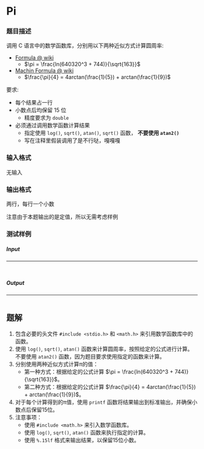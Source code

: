 # Pi

### 题目描述

调用 C 语言中的数学函数库，分别用以下两种近似方式计算圆周率:

- [Formula @ wiki](https://en.wikipedia.org/wiki/Approximations_of_π#Miscellaneous_approximations)
  - $\pi = \frac{ln(640320^3 + 744)}{\sqrt{163}}$
- [Machin Formula @ wiki](https://en.wikipedia.org/wiki/Approximations_of_π#Machin-like_formula)
  - $\frac{\pi}{4} = 4arctan(\frac{1}{5}) + arctan(\frac{1}{9})$

要求:

- 每个结果占一行
- 小数点后均保留 15 位
  - 精度要求为 `double`
- 必须通过调用数学函数计算结果
  - 指定使用 `log()`, `sqrt()`, `atan()`, `sqrt()` 函数， **不要使用 `atan2()`**
  - 写在注释里假装调用了是不行哒，嘎嘎嘎

### 输入格式

无输入

### 输出格式

两行，每行一个小数

注意由于本题输出的是定值，所以无需考虑样例

### 测试样例

##### Input

------

```
 
```

##### Output

------

```

```



## 题解

1. 包含必要的头文件 `#include <stdio.h>` 和 `<math.h>` 来引用数学函数库中的函数。
2. 使用 `log()`, `sqrt()`, `atan()` 函数来计算圆周率，按照给定的公式进行计算。不要使用 `atan2()` 函数，因为题目要求使用指定的函数来计算。
3. 分别使用两种近似方式计算π的值：
   - 第一种方式：根据给定的公式计算 $\pi = \frac{ln(640320^3 + 744)}{\sqrt{163}}$。
   - 第二种方式：根据给定的公式计算 $\frac{\pi}{4} = 4arctan(\frac{1}{5}) + arctan(\frac{1}{9})$。
4. 对于每个计算得到的π值，使用 `printf` 函数将结果输出到标准输出，并确保小数点后保留15位。
5. 注意事项：
   - 使用 `#include <math.h>` 来引入数学函数库。
   - 使用 `log()`, `sqrt()`, `atan()` 函数来执行指定的计算。
   - 使用 `%.15lf` 格式来输出结果，以保留15位小数。
